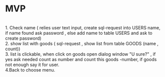 # MVP 
</br>1. Check name ( relies user text input, create sql-request into USERS name, 
if name found ask password , else add name to table USERS and ask to create password)
</br>2. show list with goods ( sql-request , show list from table GOODS (name , count))
</br>3. list is clickable, when click on goods open dialog window "U sure?" ,
if yes ask needed count as number and count this goods -number, if goods not enough say it for user.
</br>4.Back to choose menu.
